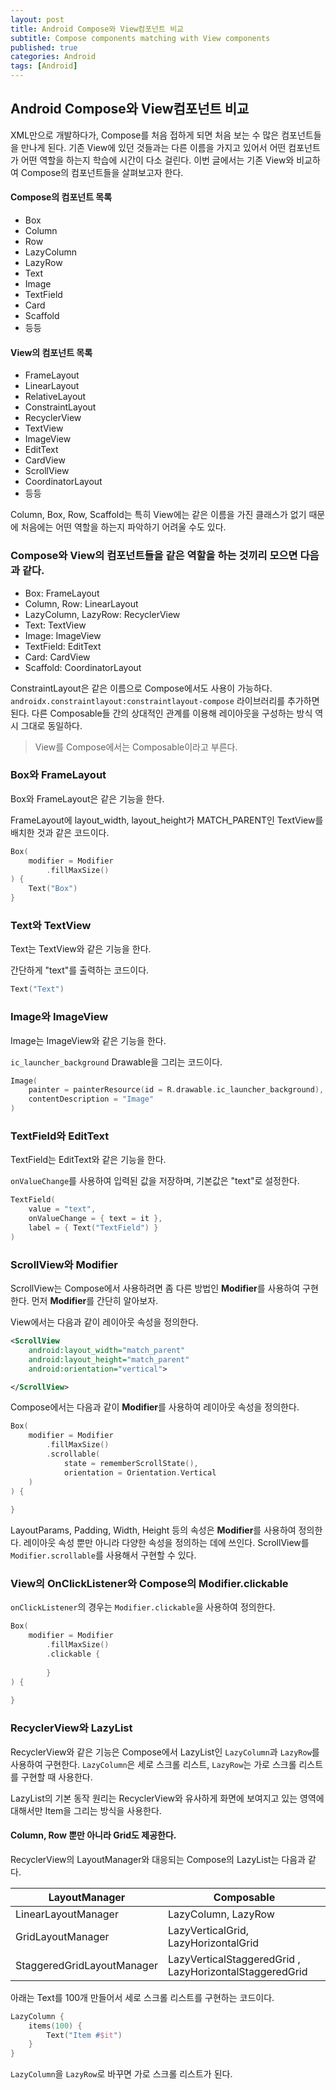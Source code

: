 ```yaml
---
layout: post
title: Android Compose와 View컴포넌트 비교
subtitle: Compose components matching with View components
published: true
categories: Android
tags: [Android]
---
```


## Android Compose와 View컴포넌트 비교

XML만으로 개발하다가, Compose를 처음 접하게 되면 처음 보는 수 많은 컴포넌트들을 만나게 된다. 기존 View에 있던 것들과는 다른 이름을 가지고 있어서 어떤 컴포넌트가 어떤 역할을 하는지 학습에 시간이 다소 걸린다. 이번 글에서는 기존 View와 비교하여 Compose의 컴포넌트들을 살펴보고자 한다.


#### Compose의 컴포넌트 목록

- Box
- Column
- Row
- LazyColumn
- LazyRow
- Text
- Image
- TextField
- Card
- Scaffold
- 등등


#### View의 컴포넌트 목록

- FrameLayout
- LinearLayout
- RelativeLayout
- ConstraintLayout
- RecyclerView
- TextView
- ImageView
- EditText
- CardView
- ScrollView
- CoordinatorLayout
- 등등


Column, Box, Row, Scaffold는 특히 View에는 같은 이름을 가진 클래스가 없기 때문에 처음에는 어떤 역할을 하는지 파악하기 어려울 수도 있다.

### Compose와 View의 컴포넌트들을 같은 역할을 하는 것끼리 모으면 다음과 같다.

- Box: FrameLayout
- Column, Row: LinearLayout
- LazyColumn, LazyRow: RecyclerView
- Text: TextView
- Image: ImageView
- TextField: EditText
- Card: CardView
- Scaffold: CoordinatorLayout

ConstraintLayout은 같은 이름으로 Compose에서도 사용이 가능하다. `androidx.constraintlayout:constraintlayout-compose` 라이브러리를 추가하면 된다. 다른 Composable들 간의 상대적인 관계를 이용해 레이아웃을 구성하는 방식 역시 그대로 동일하다.

> View를 Compose에서는 Composable이라고 부른다.


### Box와 FrameLayout

Box와 FrameLayout은 같은 기능을 한다. 

FrameLayout에 layout_width, layout_height가 MATCH_PARENT인 TextView를 배치한 것과 같은 코드이다.

```kotlin
Box(
    modifier = Modifier
        .fillMaxSize()
) {
    Text("Box")
}
```

### Text와 TextView

Text는 TextView와 같은 기능을 한다. 

간단하게 "text"를 출력하는 코드이다.

```kotlin
Text("Text")
```

### Image와 ImageView

Image는 ImageView와 같은 기능을 한다.

`ic_launcher_background` Drawable을 그리는 코드이다.

```kotlin
Image(
    painter = painterResource(id = R.drawable.ic_launcher_background),
    contentDescription = "Image"
)
```

### TextField와 EditText

TextField는 EditText와 같은 기능을 한다.

`onValueChange`를 사용하여 입력된 값을 저장하며, 기본값은 "text"로 설정한다.

```kotlin
TextField(
    value = "text",
    onValueChange = { text = it },
    label = { Text("TextField") }
)
```


### ScrollView와 Modifier

ScrollView는 Compose에서 사용하려면 좀 다른 방법인 **Modifier**를 사용하여 구현한다. 먼저 **Modifier**를 간단히 알아보자.

View에서는 다음과 같이 레이아웃 속성을 정의한다.

```xml
<ScrollView
    android:layout_width="match_parent"
    android:layout_height="match_parent"
    android:orientation="vertical">

</ScrollView>
```

Compose에서는 다음과 같이 **Modifier**를 사용하여 레이아웃 속성을 정의한다.

```kotlin
Box(
    modifier = Modifier
        .fillMaxSize()
        .scrollable(
            state = rememberScrollState(),
            orientation = Orientation.Vertical
    )
) {
    
}
```

LayoutParams, Padding, Width, Height 등의 속성은 **Modifier**를 사용하여 정의한다. 레이아웃 속성 뿐만 아니라 다양한 속성을 정의하는 데에 쓰인다. ScrollView를 `Modifier.scrollable`를 사용해서 구현할 수 있다.

### View의 OnClickListener와 Compose의 Modifier.clickable

`onClickListener`의 경우는 `Modifier.clickable`을 사용하여 정의한다.

```kotlin
Box(
    modifier = Modifier
        .fillMaxSize()
        .clickable {
           
        }
) {
    
}
```

### RecyclerView와 LazyList

RecyclerView와 같은 기능은 Compose에서 LazyList인 `LazyColumn`과 `LazyRow`를 사용하여 구현한다. `LazyColumn`은 세로 스크롤 리스트, `LazyRow`는 가로 스크롤 리스트를 구현할 때 사용한다.

LazyList의 기본 동작 원리는 RecyclerView와 유사하게 화면에 보여지고 있는 영역에 대해서만 Item을 그리는 방식을 사용한다.

#### Column, Row 뿐만 아니라 Grid도 제공한다.

RecyclerView의 LayoutManager와 대응되는 Compose의 LazyList는 다음과 같다.

| LayoutManager              | Composable                                              |
| -------------------------- | ------------------------------------------------------- |
| LinearLayoutManager        | LazyColumn, LazyRow                                     |
| GridLayoutManager          | LazyVerticalGrid, LazyHorizontalGrid                    |
| StaggeredGridLayoutManager | LazyVerticalStaggeredGrid , LazyHorizontalStaggeredGrid |


아래는 Text를 100개 만들어서 세로 스크롤 리스트를 구현하는 코드이다.


```kotlin
LazyColumn {
    items(100) {
        Text("Item #$it")
    }
}
```


`LazyColumn`을 `LazyRow`로 바꾸면 가로 스크롤 리스트가 된다.
